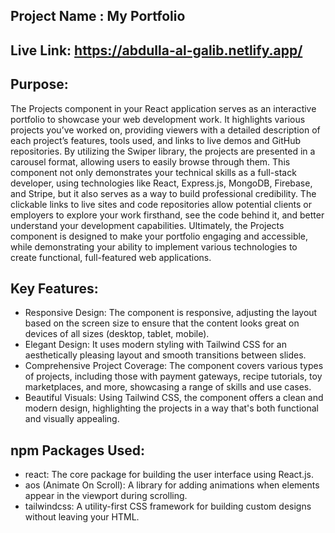 ## Project Name : My Portfolio

## Live Link:  https://abdulla-al-galib.netlify.app/
 

## Purpose:
The Projects component in your React application serves as an interactive portfolio to showcase your web development work. It highlights various projects you’ve worked on, providing viewers with a detailed description of each project’s features, tools used, and links to live demos and GitHub repositories. By utilizing the Swiper library, the projects are presented in a carousel format, allowing users to easily browse through them. This component not only demonstrates your technical skills as a full-stack developer, using technologies like React, Express.js, MongoDB, Firebase, and Stripe, but it also serves as a way to build professional credibility. The clickable links to live sites and code repositories allow potential clients or employers to explore your work firsthand, see the code behind it, and better understand your development capabilities. Ultimately, the Projects component is designed to make your portfolio engaging and accessible, while demonstrating your ability to implement various technologies to create functional, full-featured web applications.

## Key Features:
   - Responsive Design: The component is responsive, adjusting the layout based on the screen size to ensure that the content looks great on devices of all sizes (desktop, tablet, mobile).
   - Elegant Design: It uses modern styling with Tailwind CSS for an aesthetically pleasing layout and smooth transitions between slides.
   - Comprehensive Project Coverage: The component covers various types of projects, including those with payment gateways, recipe tutorials, toy marketplaces, and more, showcasing a range of skills and use cases.
   - Beautiful Visuals: Using Tailwind CSS, the component offers a clean and modern design, highlighting the projects in a way that's both functional and visually appealing.
   
## npm Packages Used:
   -  react: The core package for building the user interface using React.js.
   - aos (Animate On Scroll): A library for adding animations when elements appear in the viewport during scrolling.
   - tailwindcss: A utility-first CSS framework for building custom designs without leaving your HTML.
 
 





